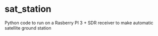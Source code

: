 # sat_station
Python code to run on a Rasberry PI 3 + SDR receiver to make automatic satellite ground station
